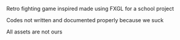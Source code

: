 Retro fighting game inspired made using FXGL for a school project

Codes not written and documented properly because we suck

All assets are not ours
